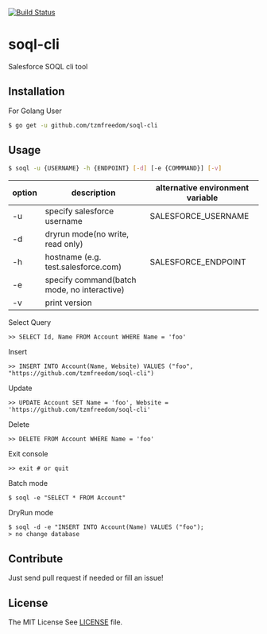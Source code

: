 [![Build Status](https://travis-ci.org/tzmfreedom/soql-cli.svg?branch=master)](https://travis-ci.org/tzmfreedom/soql-cli)

# soql-cli

Salesforce SOQL cli tool

## Installation

For Golang User
```bash
$ go get -u github.com/tzmfreedom/soql-cli
```

## Usage

```bash
$ soql -u {USERNAME} -h {ENDPOINT} [-d] [-e {COMMMAND}] [-v]
```

|option|description|alternative environment variable|
|-|-|-|
|-u|specify salesforce username|SALESFORCE_USERNAME|
|-d|dryrun mode(no write, read only)||
|-h|hostname (e.g. test.salesforce.com)|SALESFORCE_ENDPOINT|
|-e|specify command(batch mode, no interactive)||
|-v|print version||

Select Query
```
>> SELECT Id, Name FROM Account WHERE Name = 'foo'
```

Insert
```
>> INSERT INTO Account(Name, Website) VALUES ("foo", "https://github.com/tzmfreedom/soql-cli")
```

Update
```
>> UPDATE Account SET Name = 'foo', Website = 'https://github.com/tzmfreedom/soql-cli'
```

Delete
```
>> DELETE FROM Account WHERE Name = 'foo'
```

Exit console
```
>> exit # or quit
```

Batch mode
```
$ soql -e "SELECT * FROM Account"
```

DryRun mode
```
$ soql -d -e "INSERT INTO Account(Name) VALUES ("foo");
> no change database
```

## Contribute

Just send pull request if needed or fill an issue!

## License

The MIT License See [LICENSE](https://github.com/tzmfreedom/soql-cli/blob/master/LICENSE) file.

